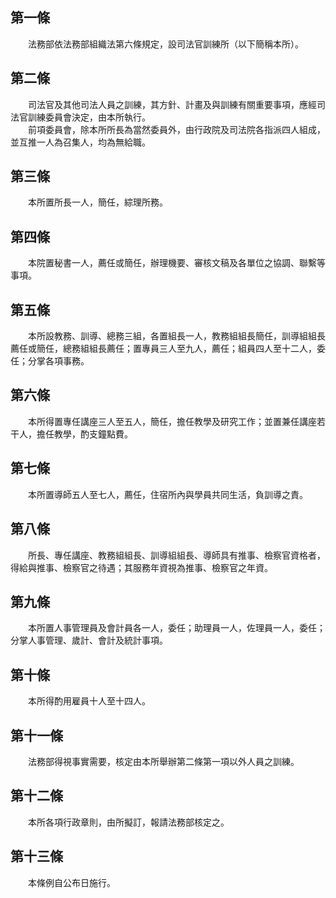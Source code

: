 第一條 
-------
　　法務部依法務部組織法第六條規定，設司法官訓練所（以下簡稱本所）。  


第二條 
-------
　　司法官及其他司法人員之訓練，其方針、計畫及與訓練有關重要事項，應經司法官訓練委員會決定，由本所執行。  
　　前項委員會，除本所所長為當然委員外，由行政院及司法院各指派四人組成，並互推一人為召集人，均為無給職。  


第三條 
-------
　　本所置所長一人，簡任，綜理所務。  


第四條 
-------
　　本院置秘書一人，薦任或簡任，辦理機要、審核文稿及各單位之協調、聯繫等事項。  


第五條 
-------
　　本所設教務、訓導、總務三組，各置組長一人，教務組組長簡任，訓導組組長薦任或簡任，總務組組長薦任；置專員三人至九人，薦任；組員四人至十二人，委任；分掌各項事務。  


第六條 
-------
　　本所得置專任講座三人至五人，簡任，擔任教學及研究工作；並置兼任講座若干人，擔任教學，酌支鐘點費。  


第七條 
-------
　　本所置導師五人至七人，薦任，住宿所內與學員共同生活，負訓導之責。  


第八條 
-------
　　所長、專任講座、教務組組長、訓導組組長、導師具有推事、檢察官資格者，得給與推事、檢察官之待遇；其服務年資視為推事、檢察官之年資。  


第九條 
-------
　　本所置人事管理員及會計員各一人，委任；助理員一人，佐理員一人，委任；分掌人事管理、歲計、會計及統計事項。  


第十條 
-------
　　本所得酌用雇員十人至十四人。  


第十一條 
---------
　　法務部得視事實需要，核定由本所舉辦第二條第一項以外人員之訓練。  


第十二條 
---------
　　本所各項行政章則，由所擬訂，報請法務部核定之。  


第十三條 
---------
　　本條例自公布日施行。